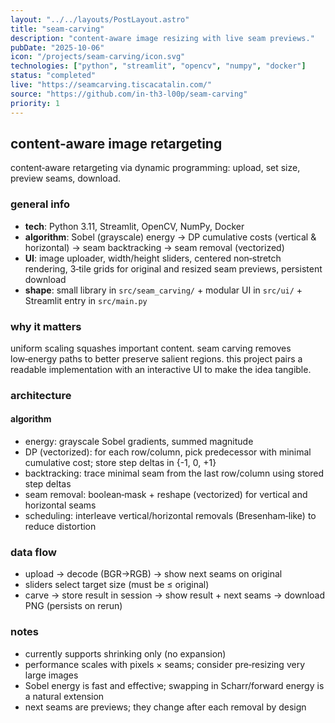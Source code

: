 ```yaml
---
layout: "../../layouts/PostLayout.astro"
title: "seam-carving"
description: "content‑aware image resizing with live seam previews."
pubDate: "2025-10-06"
icon: "/projects/seam-carving/icon.svg"
technologies: ["python", "streamlit", "opencv", "numpy", "docker"]
status: "completed"
live: "https://seamcarving.tiscacatalin.com/"
source: "https://github.com/in-th3-l00p/seam-carving"
priority: 1
---
```


## content‑aware image retargeting
content‑aware retargeting via dynamic programming: upload, set size, preview seams, download.

### general info
- **tech**: Python 3.11, Streamlit, OpenCV, NumPy, Docker
- **algorithm**: Sobel (grayscale) energy → DP cumulative costs (vertical & horizontal) → seam backtracking → seam removal (vectorized)
- **UI**: image uploader, width/height sliders, centered non‑stretch rendering, 3‑tile grids for original and resized seam previews, persistent download
- **shape**: small library in `src/seam_carving/` + modular UI in `src/ui/` + Streamlit entry in `src/main.py`

### why it matters
uniform scaling squashes important content. seam carving removes low‑energy paths to better preserve salient regions. this project pairs a readable implementation with an interactive UI to make the idea tangible.

### architecture
#### algorithm
- energy: grayscale Sobel gradients, summed magnitude
- DP (vectorized): for each row/column, pick predecessor with minimal cumulative cost; store step deltas in {-1, 0, +1}
- backtracking: trace minimal seam from the last row/column using stored step deltas
- seam removal: boolean‑mask + reshape (vectorized) for vertical and horizontal seams
- scheduling: interleave vertical/horizontal removals (Bresenham‑like) to reduce distortion

### data flow
- upload → decode (BGR→RGB) → show next seams on original
- sliders select target size (must be ≤ original)
- carve → store result in session → show result + next seams → download PNG (persists on rerun)

### notes
- currently supports shrinking only (no expansion)
- performance scales with pixels × seams; consider pre‑resizing very large images
- Sobel energy is fast and effective; swapping in Scharr/forward energy is a natural extension
- next seams are previews; they change after each removal by design
